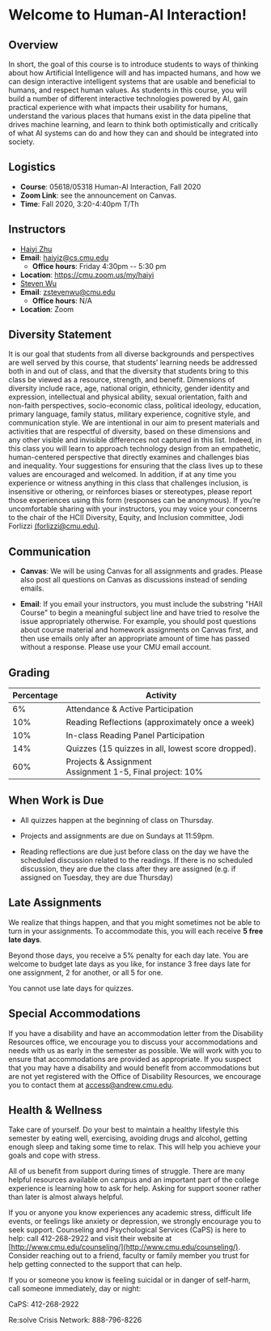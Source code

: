 # Welcome to Human-AI Interaction!

## Overview

In short, the goal of this course is to introduce students to ways of
thinking about how Artificial Intelligence will and has impacted
humans, and how we can design interactive intelligent systems that are
usable and beneficial to humans, and respect human values. As students
in this course, you will build a number of different interactive
technologies powered by AI, gain practical experience with what
impacts their usability for humans, understand the various places that
humans exist in the data pipeline that drives machine learning, and
learn to think both optimistically and critically of what AI systems
can do and how they can and should be integrated into society.


## Logistics
- **Course**: 05618/05318 Human-AI Interaction, Fall 2020
- **Zoom Link**:  see the announcement on Canvas.
- **Time**: Fall 2020, 3:20-4:40pm T/Th


## Instructors
  - [Haiyi Zhu](https://haiyizhu.com)
  - **Email**: [haiyiz@cs.cmu.edu](mailto:haiyiz@cs.cmu.edu)
    - **Office hours**: Friday 4:30pm -- 5:30 pm
  - **Location**: https://cmu.zoom.us/my/haiyi
  - [Steven Wu](https://zstevenwu.com)
  - **Email**: [zstevenwu@cmu.edu](mailto:zstevenwu@cmu.edu)
    - **Office hours**: N/A
  - **Location**: Zoom

## Diversity Statement
It is our goal that students from all diverse backgrounds and
perspectives are well served by this course, that students’ learning
needs be addressed both in and out of class, and that the diversity
that students bring to this class be viewed as a resource, strength,
and benefit. Dimensions of diversity include race, age, national
origin, ethnicity, gender identity and expression, intellectual and
physical ability, sexual orientation, faith and non-faith
perspectives, socio-economic class, political ideology, education,
primary language, family status, military experience, cognitive style,
and communication style. We are intentional in our aim to present
materials and activities that are respectful of diversity, based on
these dimensions and any other visible and invisible differences not
captured in this list. Indeed, in this class you will learn to
approach technology design from an empathetic, human-centered
perspective that directly examines and challenges bias and
inequality. Your suggestions for ensuring that the class lives up to
these values are encouraged and welcomed. In addition, if at any time
you experience or witness anything in this class that challenges
inclusion, is insensitive or othering, or reinforces biases or
stereotypes, please report those experiences using this form
(responses can be anonymous). If you’re uncomfortable sharing with
your instructors, you may voice your concerns to the chair of the HCII
Diversity, Equity, and Inclusion committee, Jodi Forlizzi
[(forlizzi@cmu.edu)](mailto:forlizzi@cmu.edu).  


## Communication

- **Canvas**: We will be using Canvas for all assignments and grades.
Please also post all questions on Canvas as discussions instead of
sending emails.

-  **Email**: If you email your instructors, you must include the
  substring "HAII Course" to begin a meaningful subject line and have
  tried to resolve the issue appropriately otherwise. For example, you
  should post questions about course material and homework assignments
  on Canvas first, and then use emails only after an appropriate
  amount of time has passed without a response. Please use your CMU
  email account.






## Grading


Percentage | Activity  | 
------|-----|
6% | Attendance & Active Participation|
10%| Reading Reflections (approximately once a week)|
10%| In-class Reading Panel Participation|
14%| Quizzes (15 quizzes in all, lowest score dropped).|
60%| Projects & Assignment <br> Assignment 1-5, Final project: 10%|



## When Work is Due
- All quizzes happen at the beginning of class on Thursday. 

- Projects and assignments are due on Sundays at 11:59pm. 

- Reading reflections are due just before class on the day we have the
scheduled discussion related to the readings. If there is no scheduled
discussion, they are due the class after they are assigned (e.g. if
assigned on Tuesday, they are due Thursday)


## Late Assignments
We realize that things happen, and that you might sometimes not be
able to turn in your assignments. To accommodate this, you will each
receive **5 free late days**.

Beyond those days, you receive a 5% penalty for each day late.  You
are welcome to budget late days as you like, for instance 3 free days
late for one assignment, 2 for another, or all 5 for one.

You cannot use late days for quizzes.

## Special Accommodations
If you have a disability and have an accommodation letter from the
Disability Resources office, we encourage you to discuss your
accommodations and needs with us as early in the semester as
possible. We will work with you to ensure that accommodations are
provided as appropriate. If you suspect that you may have a disability
and would benefit from accommodations but are not yet registered with
the Office of Disability Resources, we encourage you to contact them
at [access@andrew.cmu.edu](mailto:access@andrew.cmu.edu).


## Health & Wellness
Take care of yourself. Do your best to maintain a healthy lifestyle
this semester by eating well, exercising, avoiding drugs and alcohol,
getting enough sleep and taking some time to relax. This will help you
achieve your goals and cope with stress.

All of us benefit from support during times of struggle. There are
many helpful resources available on campus and an important part of
the college experience is learning how to ask for help. Asking for
support sooner rather than later is almost always helpful.

If you or anyone you know experiences any academic stress, difficult
life events, or feelings like anxiety or depression, we strongly
encourage you to seek support. Counseling and Psychological Services
(CaPS) is here to help: call 412-268-2922 and visit their website at
[http://www.cmu.edu/counseling/](http://www.cmu.edu/counseling/). Consider
reaching out to a friend, faculty or family member you trust for help
getting connected to the support that can help.

If you or someone you know is feeling suicidal or in danger of self-harm, call someone immediately, day or night:

CaPS: 412-268-2922

Re:solve Crisis Network: 888-796-8226

